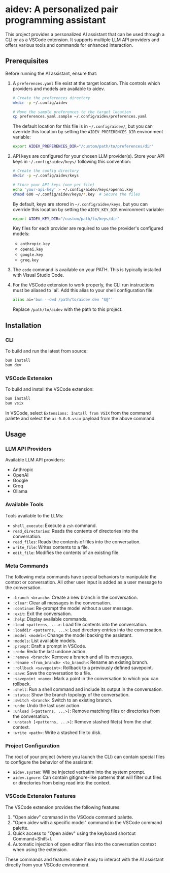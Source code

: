 # aidev: A personalized pair programming assistant

This project provides a personalized AI assistant that can be used through a CLI or as a VSCode extension. It supports multiple LLM API providers and offers various tools and commands for enhanced interaction.

## Prerequisites

Before running the AI assistant, ensure that:

1. A `preferences.yaml` file exist at the target location. This controls which providers and models are available to aidev.

   ```bash
   # Create the preferences directory
   mkdir -p ~/.config/aidev

   # Move the sample preferences to the target location
   cp preferences.yaml.sample ~/.config/aidev/preferences.yaml
   ```

   The default location for this file is in `~/.config/aidev/`, but you can override this location by setting the `AIDEV_PREFERENCES_DIR` environment variable:

   ```bash
   export AIDEV_PREFERENCES_DIR="/custom/path/to/preferences/dir"
   ```

2. API keys are configured for your chosen LLM provider(s). Store your API keys in `~/.config/aidev/keys/` following this convention:

   ```bash
   # Create the config directory
   mkdir -p ~/.config/aidev/keys

   # Store your API keys (one per file)
   echo 'your-api-key' > ~/.config/aidev/keys/openai.key
   chmod 600 ~/.config/aidev/keys/*.key  # Secure the files
   ```

   By default, keys are stored in `~/.config/aidev/keys`, but you can override this location by setting the `AIDEV_KEY_DIR` environment variable:

   ```bash
   export AIDEV_KEY_DIR="/custom/path/to/keys/dir"
   ```

   Key files for each provider are required to use the provider's configured models:

   - `anthropic.key`
   - `openai.key`
   - `google.key`
   - `groq.key`

3. The `code` command is available on your PATH. This is typically installed with Visual Studio Code.

4. For the VSCode extension to work properly, the CLI run instructions must be aliased to 'ai'. Add this alias to your shell configuration file:

   ```bash
   alias ai='bun --cwd /path/to/aidev dev "$@"'
   ```

   Replace `/path/to/aidev` with the path to this project.

## Installation

### CLI

To build and run the latest from source:

```bash
bun install
bun dev
```

### VSCode Extension

To build and install the VSCode extension:

```bash
bun install
bun vsix
```

In VSCode, select `Extensions: Install from VSIX` from the command palette and select the `ai-0.0.0.vsix` payload from the above command.

## Usage

### LLM API Providers

Available LLM API providers:

- Anthropic
- OpenAI
- Google
- Groq
- Ollama

### Available Tools

Tools available to the LLMs:

- `shell_execute`: Execute a `zsh` command.
- `read_directories`: Reads the contents of directories into the conversation.
- `read_files`: Reads the contents of files into the conversation.
- `write_file`: Writes contents to a file.
- `edit_file`: Modifies the contents of an existing file.

### Meta Commands

The following meta commands have special behaviors to manipulate the context or conversation. All other user input is added as a user message to the conversation.

- `:branch <branch>`: Create a new branch in the conversation.
- `:clear`: Clear all messages in the conversation.
- `:continue`: Re-prompt the model without a user message.
- `:exit`: Exit the conversation.
- `:help`: Display available commands.
- `:load <patterns, ...>`: Load file contents into the conversation.
- `:loaddir <patterns, ...>`: Load directory entries into the conversation.
- `:model <model>`: Change the model backing the assistant.
- `:models`: List available models.
- `:prompt`: Draft a prompt in VSCode.
- `:redo`: Redo the last undone action.
- `:remove <branch>`: Remove a branch and all its messages.
- `:rename <from_branch> <to_branch>`: Rename an existing branch.
- `:rollback <savepoint>`: Rollback to a previously defined savepoint.
- `:save`: Save the conversation to a file.
- `:savepoint <name>`: Mark a point in the conversation to which you can rollback.
- `:shell`: Run a shell command and include its output in the conversation.
- `:status`: Show the branch topology of the conversation.
- `:switch <branch>`: Switch to an existing branch.
- `:undo`: Undo the last user action.
- `:unload [<patterns, ...>]`: Remove matching files or directories from the conversation.
- `:unstash [<patterns, ...>]`: Remove stashed file(s) from the chat context.
- `:write <path>`: Write a stashed file to disk.

### Project Configuration

The root of your project (where you launch the CLI) can contain special files to configure the behavior of the assistant:

- `aidev.system`: Will be injected verbatim into the system prompt.
- `aidev.ignore`: Can contain gitignore-like patterns that will filter out files or directories from being read into the context.

### VSCode Extension Features

The VSCode extension provides the following features:

1. "Open aidev" command in the VSCode command palette.
2. "Open aidev with a specific model" command in the VSCode command palette.
3. Quick access to "Open aidev" using the keyboard shortcut Command+Shift+I.
4. Automatic injection of open editor files into the conversation context when using the extension.

These commands and features make it easy to interact with the AI assistant directly from your VSCode environment.
